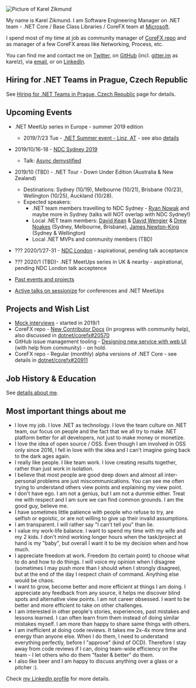 ![Picture of Karel Zikmund](/images/karelz.jpg)

My name is Karel Zikmund.
I am Software Engineering Manager on .NET team - .NET Core / Base Class Libraries / CoreFX team at [Microsoft](https://www.microsoft.com/).

I spend most of my time at job as community manager of [CoreFX repo](https://github.com/dotnet/corefx) and as manager of a few CoreFX areas like Networking, Process, etc.

You can find me and contact me on [Twitter](https://twitter.com/ziki_cz), on [GitHub](https://github.com/karelz) (incl. [gitter.im](https://gitter.im) as karelz), via [email](mailto:karelz@microsoft.com), or on [LinkedIn](https://www.linkedin.com/in/karelzikmund).

## Hiring for .NET Teams in Prague, Czech Republic

See [Hiring for .NET Teams in Prague, Czech Republic](/hiring_prague_net) page for details.

## Upcoming Events

- .NET MeetUp series in Europe - summer 2019 edition
    - 2019/7/23 Tue - [.NET Summer event - Linz, AT](https://www.meetup.com/NET-Stammtisch-Linz/events/261637908/) - see also [details](/events)
- 2019/10/16-18 - [NDC Sydney 2019](https://ndcsydney.com/)
    - Talk: [Async demystified](https://ndcsydney.com/talk/async-demystified/)
- 2019/10 (TBD) - .NET Tour - Down Under Edition (Australia & New Zealand)
    - Destinations: Sydney (10/19), Melbourne (10/21), Brisbane (10/23), Wellington (10/25), Auckland (10/28).
    - Expected speakers:
        - .NET team members travelling to NDC Sydney - [Ryan Nowak](https://twitter.com/aVerySpicyBoi) and maybe more in Sydney (talks will NOT overlap with NDC Sydney!)
        - Local .NET team members: [David Kean](https://twitter.com/davkean) & [David Wengier](https://twitter.com/davidwengier) & [Drew Noakes](https://twitter.com/drewnoakes) (Sydney, Melbourne, Brisbane), [James Newton-King](https://twitter.com/JamesNK) (Sydney & Wellington)
        - Local .NET MVPs and community members (TBD)
- ??? 2020/1/27-31 - [NDC London](https://ndc-london.com/) - aspirational, pending talk acceptance
- ??? 2020/1 (TBD)- .NET MeetUps series in UK & nearby - aspirational, pending NDC London talk acceptence

- [Past events and projects](/details)
- [Active talks on sessionize](https://sessionize.com/karel-zikmund) for conferences and .NET MeetUps

## Projects and Wish List

- [Mock interviews](/mock_interviews) - started in 2019/1
- CoreFX repo - [New Contributor Docs](https://github.com/dotnet/corefx/wiki/New-contributor-Docs) (in progress with community help), also discussed in [dotnet/corefx#20570](https://github.com/dotnet/corefx/issues/20570)
- GitHub issue management tooling - [Designing new service with web UI](https://github.com/karelz/GitHubIssues#v2---web-ui) (with help from community) - on hold.
- CoreFX repo - Regular (monthly) alpha versions of .NET Core - see details in [dotnet/corefx#20911](https://github.com/dotnet/corefx/issues/20911)

## Job History & Education

See [details about me](/details).

## Most important things about me

- I love my job. I love .NET as technology. I love the team culture on .NET team, our focus on people and the fact that we all try to make .NET platform better for all developers, not just to make money or monetize.
- I love the idea of open source / OSS. Even though I am involved in OSS only since 2016, I fell in love with the idea and I can't imagine going back to the dark ages again.
- I really like people. I like team work. I love creating results together, rather than just work in isolation.
- I believe that most people are good deep down and almost all inter-personal problems are just miscommunications. You can see me often trying to understand others view points and explaining my view point.
- I don't have ego. I am not a genius, but I am not a dummie either. Treat me with respect and I am sure we can find common grounds. I am the good guy, believe me.
- I have sometimes little patience with people who refuse to try, are selfish or egoistic, or are not willing to give up their invalid assumptions.
- I am transparent. I will rather say "I can't tell you" than lie.
- I value my work-life balance. I want to spend my time with my wife and my 2 kids. I don't mind working longer hours when the task/project at hand is my "baby", but overall I want it to be my decision when and how much.
- I appreciate freedom at work. Freedom (to certain point) to choose what to do and how to do things. I will voice my opinion when I disagree (sometimes I may push more than I should when I strongly disagree), but at the end of the day I respect chain of command. Anything else would be chaos.
- I want to grow, become better and more efficient at things I am doing. I appreciate any feedback from any source, it helps me discover blind spots and alternative view points. I am not career obsessed. I want to be better and more efficient to take on other challenges.
- I am interested in other people's stories, experiences, past mistakes and lessons learned. I can often learn from them instead of doing similar mistakes myself. I am more than happy to share same things with others.
- I am inefficient at doing code reviews. It takes me 2x-4x more time and energy than anyone else. When I do them, I need to understand everything perfectly, before I "approve" (kind of OCD). Therefore I stay away from code reviews if I can, doing team-wide efficiency on the team - I let others who do them "faster & better" do them.
- I also like beer and I am happy to discuss anything over a glass or a pitcher :).

Check [my LinkedIn profile](https://www.linkedin.com/in/karelzikmund/) for more details.
